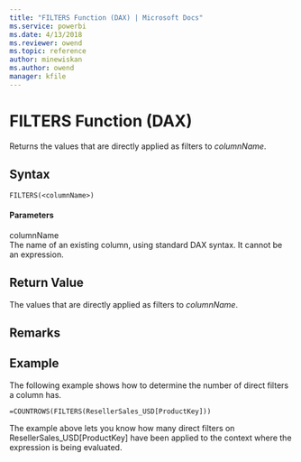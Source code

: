 ```yaml
---
title: "FILTERS Function (DAX) | Microsoft Docs"
ms.service: powerbi
ms.date: 4/13/2018
ms.reviewer: owend
ms.topic: reference
author: minewiskan
ms.author: owend
manager: kfile
---
```

# FILTERS Function (DAX)
Returns the values that are directly applied as filters to *columnName*.  
  
## Syntax  
  
```  
FILTERS(<columnName>)  
```  
  
#### Parameters  
columnName  
The name of an existing column, using standard DAX syntax. It cannot be an expression.  
  
## Return Value  
The values that are directly applied as filters to *columnName*.  
  
## Remarks  
  
## Example  
The following example shows how to determine the number of direct filters a column has.  
  
```  
=COUNTROWS(FILTERS(ResellerSales_USD[ProductKey]))  
```  
The example above lets you know how many direct filters on ResellerSales_USD[ProductKey] have been applied to the context where the expression is being evaluated.  
  
